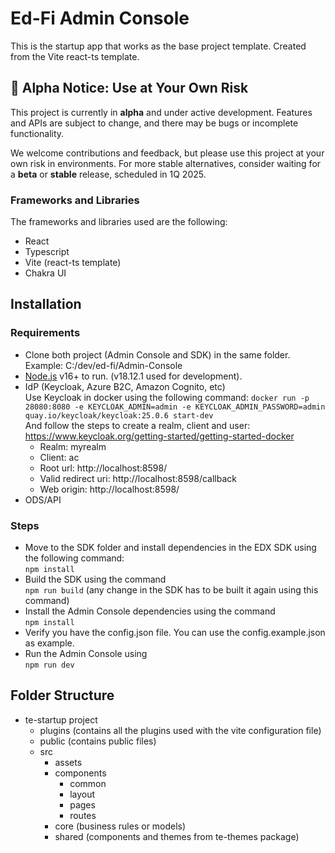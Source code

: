 # Ed-Fi Admin Console
This is the startup app that works as the base project template. Created
from the Vite react-ts template. 

## 🚨 Alpha Notice: Use at Your Own Risk

This project is currently in **alpha** and under active development. Features and APIs are subject to change, and there may be bugs or incomplete functionality. 

We welcome contributions and feedback, but please use this project at your own risk in environments. For more stable alternatives, consider waiting for a **beta** or **stable** release, scheduled in 1Q 2025.

### Frameworks and Libraries
The frameworks and libraries used are the following: 
- React 
- Typescript
- Vite (react-ts template)
- Chakra UI

## Installation
### Requirements
- Clone both project (Admin Console and SDK) in the same folder. Example: C:/dev/ed-fi/Admin-Console
- [Node.js](https://nodejs.org/) v16+ to run. (v18.12.1 used for development).
- IdP (Keycloak, Azure B2C, Amazon Cognito, etc) <br>
  Use Keycloak in docker using the following command:
  ```docker run -p 28080:8080 -e KEYCLOAK_ADMIN=admin -e KEYCLOAK_ADMIN_PASSWORD=admin quay.io/keycloak/keycloak:25.0.6 start-dev``` <br> And follow the steps to create a realm, client and user: https://www.keycloak.org/getting-started/getting-started-docker
  - Realm: myrealm
  - Client: ac
  - Root url: http://localhost:8598/
  - Valid redirect uri: http://localhost:8598/callback
  - Web origin: http://localhost:8598/
- ODS/API 

### Steps

- Move to the SDK folder and install dependencies in the EDX SDK using the following command: <br>
  ```npm install```
- Build the SDK using the command <br>
  ```npm run build``` 
  (any change in the SDK has to be built it again using this command)
- Install the Admin Console dependencies using the command <br>
  ```npm install```
- Verify you have the config.json file. You can use the config.example.json as example.
- Run the Admin Console using <br>
  ```npm run dev```
  

## Folder Structure
- te-startup project
    - plugins (contains all the plugins used with the vite configuration file)
    - public (contains public files)
    - src
        - assets
        - components
            - common
            - layout
            - pages
            - routes
        - core (business rules or models)
        - shared (components and themes from te-themes package)
